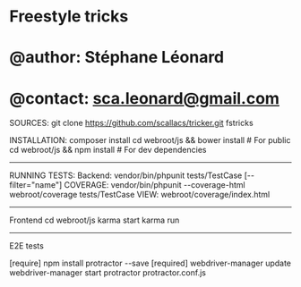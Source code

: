 # Freestyle tricks
# @author: Stéphane Léonard
# @contact: sca.leonard@gmail.com

SOURCES:
git clone https://github.com/scallacs/tricker.git fstricks

INSTALLATION: 
composer install
cd webroot/js && bower install # For public
cd webroot/js && npm install # For dev dependencies

--------------------------------------------------------------------------------
RUNNING TESTS: 
Backend:
    vendor/bin/phpunit tests/TestCase [--filter="name"]
    COVERAGE: vendor/bin/phpunit --coverage-html webroot/coverage tests/TestCase
    VIEW: webroot/coverage/index.html 

--------------------------------------------------------------------------------
Frontend
    cd webroot/js
    karma start
    karma run 

--------------------------------------------------------------------------------
E2E tests

[require] npm install protractor --save
[required] 
webdriver-manager update
webdriver-manager start
protractor protractor.conf.js
